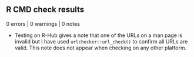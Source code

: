 ## R CMD check results

0 errors | 0 warnings | 0 notes

* Testing on R-Hub gives a note that one of the URLs on a man page is invalid
  but I have used `urlchecker::url_check()` to confirm all URLs are valid. This
  note does not appear when checking on any other platform.
